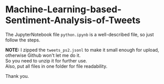 # Machine-Learning-based-Sentiment-Analysis-of-Tweets
The JupyterNotebook file `python.ipynb` is a well-described file, so just follow the steps.  
  
**NOTE:** I zipped the `tweets_ps2.jsonl` to make it small enough for upload, otherwise Github won't let me do it.  
So you need to unzip it for further use.   
Also, put all files in one folder for file readability.  
  
Thank you.
